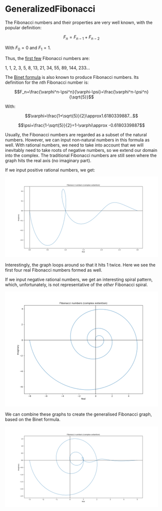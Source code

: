 # GeneralizedFibonacci

The Fibonacci numbers and their properties are very well known, with the popular definition:

$$F_n=F_{n-1}+F_{n-2}$$

With $F_0=0$ and $F_1=1$.

Thus, the [first few](https://oeis.org/A000045) Fibonacci numbers are:

1, 1, 2, 3, 5, 8, 13, 21, 34, 55, 89, 144, 233...

The [Binet formula](https://en.wikipedia.org/wiki/Fibonacci_number#Binet's_formula) is also known to produce Fibonacci numbers. Its definition for the <i>nth</i> Fibonacci number is:

$$F_n=\frac{\varphi^n-\psi^n}{\varphi-\psi}=\frac{\varphi^n-\psi^n}{\sqrt{5}}$$

With:

$$\varphi=\frac{1+\sqrt{5}}{2}\approx1.6180339887...$$

$$\psi=\frac{1-\sqrt{5}}{2}=1-\varphi\approx -0.6180339887$$

Usually, the Fibonacci numbers are regarded as a subset of the natural numbers. However, we can input non-natural numbers in this formula as well. With rational numbers, we need to take into account that we will inevitably need to take roots of negative numbers, so we extend our domain into the complex. The traditional Fibonacci numbers are still seen where the graph hits the real axis (no imaginary part).

If we input positive rational numbers, we get:

![fibpos](https://github.com/satchitchatterji/GeneralizedFibonacci/blob/master/fibpos.png)

Interestingly, the graph loops around so that it hits 1 twice. Here we see the first four real Fibonacci numbers formed as well. 

If we input negative rational numbers, we get an interesting spiral pattern, which, unfortunately, is not representative of the <i>other</i> Fibonacci spiral.

![fibneg](https://github.com/satchitchatterji/GeneralizedFibonacci/blob/master/fibneg.png)

We can combine these graphs to create the generalised Fibonacci graph, based on the Binet formula.

![fibnegpos](https://github.com/satchitchatterji/GeneralizedFibonacci/blob/master/fibnegpos.png)
